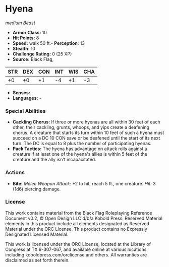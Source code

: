 # Hyena

*medium* *Beast*

- **Armor Class:** 10
- **Hit Points:** 8 
- **Speed:** walk 50 ft.- **Perception**: 13
- **Stealth**: 10
- **Challenge Rating:** 0 (25 XP)
- **Source:** Black Flag,

| STR | DEX | CON | INT | WIS | CHA |
| --- | --- | --- | --- | --- | --- |
| +0 | +0 | +1 | -4 | +1 | -3 |

- **Senses:** -
- **Languages:** -

### Special Abilities

- **Cackling Chorus:** If three or more hyenas are all within 30 feet of each other, their cackling, grunts, whoops, and yips create a deafening chorus. A creature that starts its turn within 10 feet of such a hyena must succeed on a DC 10 CON save or be deafened until the start of its next turn. The DC is equal to 8 plus the number of participating hyenas.
- **Pack Tactics:** The hyena has advantage on attack rolls against a creature if at least one of the hyena's allies is within 5 feet of the creature and the ally isn't incapacitated.

### Actions

- **Bite:** _Melee Weapon Attack:_ +2 to hit, reach 5 ft., one creature. _Hit:_ 3 (1d6) piercing damage.


### License

This work contains material from the Black Flag Roleplaying Reference Document v0.2, © Open Design LLC d/b/a Kobold Press. Reserved Material elements in this product include all elements designated as Reserved Material under the ORC License. This product contains no Expressly Designated Licensed Material.

This work is licensed under the ORC License, located at the Library of Congress at TX 9-307-067, and available online at various locations including koboldpress.com/orclicense and others. All warranties are disclaimed as set forth therein.
